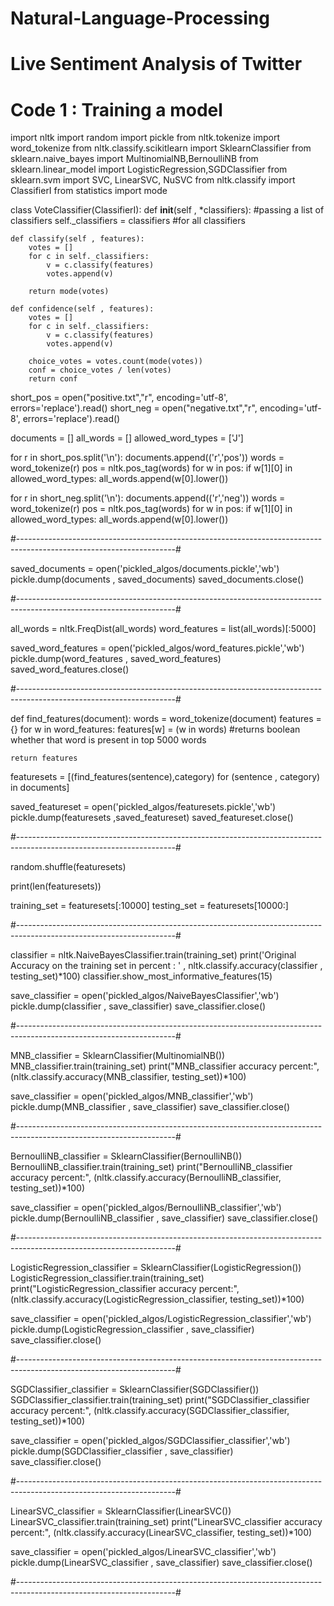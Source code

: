 # Natural-Language-Processing 
# Live Sentiment Analysis of Twitter 

# Code 1 : Training a model


import nltk
import random
import pickle
from nltk.tokenize import word_tokenize
from nltk.classify.scikitlearn import SklearnClassifier
from sklearn.naive_bayes import MultinomialNB,BernoulliNB
from sklearn.linear_model import LogisticRegression,SGDClassifier
from sklearn.svm import SVC, LinearSVC, NuSVC
from nltk.classify import ClassifierI
from statistics import mode


class VoteClassifier(ClassifierI):
    def __init__(self , *classifiers):  #passing a list of classifiers
        self._classifiers = classifiers  #for all classifiers

    def classify(self , features):
        votes = []
        for c in self._classifiers:
            v = c.classify(features)
            votes.append(v)

        return mode(votes)

    def confidence(self , features):
        votes = []
        for c in self._classifiers:
            v = c.classify(features)
            votes.append(v)

        choice_votes = votes.count(mode(votes))
        conf = choice_votes / len(votes)
        return conf


short_pos = open("positive.txt","r", encoding='utf-8', errors='replace').read()
short_neg = open("negative.txt","r", encoding='utf-8', errors='replace').read()

documents = []
all_words = []
allowed_word_types = ['J']

for r in short_pos.split('\n'):
    documents.append(('r','pos'))
    words = word_tokenize(r)
    pos = nltk.pos_tag(words)
    for w in pos:
        if w[1][0] in allowed_word_types:
            all_words.append(w[0].lower())

for r in short_neg.split('\n'):
    documents.append(('r','neg'))
    words = word_tokenize(r)
    pos = nltk.pos_tag(words)
    for w in pos:
        if w[1][0] in allowed_word_types:
            all_words.append(w[0].lower())
            
#---------------------------------------------------------------------------------------------------------------------#        

saved_documents = open('pickled_algos/documents.pickle','wb')
pickle.dump(documents , saved_documents)
saved_documents.close()

#---------------------------------------------------------------------------------------------------------------------#            

all_words = nltk.FreqDist(all_words)
word_features = list(all_words)[:5000]

saved_word_features = open('pickled_algos/word_features.pickle','wb')
pickle.dump(word_features , saved_word_features)
saved_word_features.close()

#---------------------------------------------------------------------------------------------------------------------#

def find_features(document):
    words = word_tokenize(document)
    features = {}
    for w in word_features:
        features[w] = (w in words) #returns boolean whether that word is present in top 5000 words
        
    return features

featuresets = [(find_features(sentence),category) for (sentence , category) in documents]

saved_featureset = open('pickled_algos/featuresets.pickle','wb')
pickle.dump(featuresets ,saved_featureset)
saved_featureset.close()

#---------------------------------------------------------------------------------------------------------------------#

random.shuffle(featuresets)

print(len(featuresets))

training_set = featuresets[:10000]
testing_set = featuresets[10000:]

#---------------------------------------------------------------------------------------------------------------------#

classifier = nltk.NaiveBayesClassifier.train(training_set)
print('Original Accuracy on the training set in percent : ' , nltk.classify.accuracy(classifier , testing_set)*100)
classifier.show_most_informative_features(15)

save_classifier = open('pickled_algos/NaiveBayesClassifier','wb')
pickle.dump(classifier , save_classifier)
save_classifier.close()

#---------------------------------------------------------------------------------------------------------------------#

MNB_classifier = SklearnClassifier(MultinomialNB())
MNB_classifier.train(training_set)
print("MNB_classifier accuracy percent:", (nltk.classify.accuracy(MNB_classifier, testing_set))*100)

save_classifier = open('pickled_algos/MNB_classifier','wb')
pickle.dump(MNB_classifier , save_classifier)
save_classifier.close()

#---------------------------------------------------------------------------------------------------------------------#

BernoulliNB_classifier = SklearnClassifier(BernoulliNB())
BernoulliNB_classifier.train(training_set)
print("BernoulliNB_classifier accuracy percent:", (nltk.classify.accuracy(BernoulliNB_classifier, testing_set))*100)

save_classifier = open('pickled_algos/BernoulliNB_classifier','wb')
pickle.dump(BernoulliNB_classifier , save_classifier)
save_classifier.close()

#---------------------------------------------------------------------------------------------------------------------#

LogisticRegression_classifier = SklearnClassifier(LogisticRegression())
LogisticRegression_classifier.train(training_set)
print("LogisticRegression_classifier accuracy percent:", (nltk.classify.accuracy(LogisticRegression_classifier, testing_set))*100)

save_classifier = open('pickled_algos/LogisticRegression_classifier','wb')
pickle.dump(LogisticRegression_classifier , save_classifier)
save_classifier.close()

#---------------------------------------------------------------------------------------------------------------------#

SGDClassifier_classifier = SklearnClassifier(SGDClassifier())
SGDClassifier_classifier.train(training_set)
print("SGDClassifier_classifier accuracy percent:", (nltk.classify.accuracy(SGDClassifier_classifier, testing_set))*100)

save_classifier = open('pickled_algos/SGDClassifier_classifier','wb')
pickle.dump(SGDClassifier_classifier , save_classifier)
save_classifier.close()

#---------------------------------------------------------------------------------------------------------------------#

LinearSVC_classifier = SklearnClassifier(LinearSVC())
LinearSVC_classifier.train(training_set)
print("LinearSVC_classifier accuracy percent:", (nltk.classify.accuracy(LinearSVC_classifier, testing_set))*100)

save_classifier = open('pickled_algos/LinearSVC_classifier','wb')
pickle.dump(LinearSVC_classifier , save_classifier)
save_classifier.close()

#---------------------------------------------------------------------------------------------------------------------#

